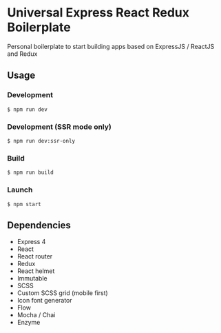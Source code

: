 # Universal Express React Redux Boilerplate

Personal boilerplate to start building apps based on ExpressJS / ReactJS and Redux

## Usage

### Development
```
$ npm run dev
```
### Development (SSR mode only)
```
$ npm run dev:ssr-only
```
### Build
```
$ npm run build
```
### Launch
```
$ npm start
```

## Dependencies

- Express 4
- React
- React router
- Redux
- React helmet
- Immutable
- SCSS
- Custom SCSS grid (mobile first)
- Icon font generator
- Flow
- Mocha / Chai
- Enzyme
